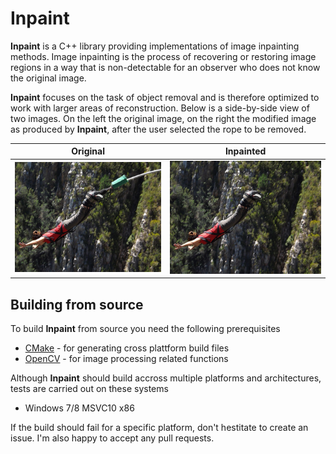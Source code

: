# Inpaint

**Inpaint** is a C++ library providing implementations of image inpainting methods. Image inpainting is the process of recovering or restoring
image regions in a way that is non-detectable for an observer who does not know the original image. 

**Inpaint** focuses on the task of object removal and is therefore optimized to work with larger areas of reconstruction. Below is a side-by-side view of two images. On the left the original image, on the right the modified image as produced by **Inpaint**, after the user selected the rope to be removed.

| Original        | Inpainted     |
| :-------------: |:-------------:|
| ![Original Image](/photos/bungee.jpg?raw=true) | ![Inpainted image](/photos/bungee_criminisi.png?raw=true) |


## Building from source
To build **Inpaint** from source you need the following prerequisites
 - [CMake](www.cmake.org) - for generating cross plattform build files
 - [OpenCV](www.opencv.org) - for image processing related functions
 
Although **Inpaint** should build accross multiple platforms and architectures, tests are carried out on these systems
 - Windows 7/8 MSVC10 x86

If the build should fail for a specific platform, don't hestitate to create an issue. I'm also happy to accept any pull requests.
